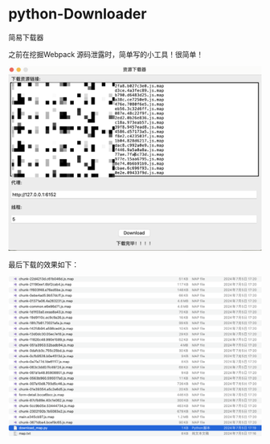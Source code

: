 # python-Downloader

简易下载器

之前在挖掘Webpack 源码泄露时，简单写的小工具！很简单！

![](./images/1.png)

最后下载的效果如下：

![](images/2.png)
